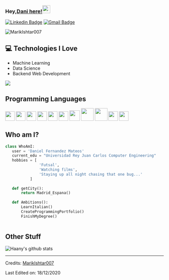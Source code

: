 ### Hey,[Dani here!](https://www.youtube.com/channel/UCietjxpksncMdOUkycv5nqA)<img src="https://media.giphy.com/media/hvRJCLFzcasrR4ia7z/giphy.gif" width="25px">

[![Linkedin Badge](https://www.linkedin.com/in/daniel-fernandez-mateos-11aa72231/)](https://www.linkedin.com/in/daniel-fernandez-mateos-11aa72231/) [![Gmail Badge](https://img.shields.io/badge/-danielfernandezmateos03@gmail.com-c14438?style=flat-square&logo=Gmail&logoColor=white&link=mailto:danielfernandezmateos03@gmail.com)](mailto:danielfernandezmateos03@gmail.com)
<p align="left"> <img src="https://komarev.com/ghpvc/?username=MarikIshtar007" alt="MarikIshtar007" /> </p>

## :computer: Technologies I Love
* Machine Learning
* Data Science
* Backend Web Development

<img src = "https://github-readme-stats.vercel.app/api/top-langs/?username=Dani2oo3&layout=compact">

## Programming Languages
<img src = 'https://github.com/MarikIshtar007/MarikIshtar007/blob/master/images/c-original.svg' width='30'/> <img src = 'https://github.com/MarikIshtar007/MarikIshtar007/blob/master/images/pycharm.svg' width='30'/> <img src = 'https://github.com/MarikIshtar007/MarikIshtar007/blob/master/images/python2.png' height='30'/>  <img src = 'https://github.com/MarikIshtar007/MarikIshtar007/blob/master/images/html.svg' width='30'/> <img src = 'https://github.com/MarikIshtar007/MarikIshtar007/blob/master/images/css.svg' width='30'/> <img src = 'https://github.com/MarikIshtar007/MarikIshtar007/blob/master/images/js.svg' width='30'/> <img src = 'https://github.com/MarikIshtar007/MarikIshtar007/blob/master/images/bootstrap.svg' width='33'/> <img src = 'https://github.com/MarikIshtar007/MarikIshtar007/blob/master/images/django.svg' height='40'/> <img src = 'https://github.com/MarikIshtar007/MarikIshtar007/blob/master/images/php.svg' width='40'/> <img src = 'https://github.com/MarikIshtar007/MarikIshtar007/blob/master/images/sql.svg' width='30'/> <img src = 'https://github.com/MarikIshtar007/MarikIshtar007/blob/master/images/git.svg' width='30'/>

## Who am I?
 ```python
 class WhoAmI:
 	user = 'Daniel Fernandez Mateos'
	current_edu = "Universidad Rey Juan Carlos Computer Engineering"
	hobbies = [
				'Futsal',
				'Watching films',
				'Staying up all night chasing that one bug...'
			]
	
	def getCity():
		return Madrid_Espana()
	
	def Ambitions():
		LearnItalian()
		CreateProgrammingPortfolio()
		FinishMyDegree()
	
 ```

 ## Other Stuff

![Haany's github stats](https://github-readme-stats.vercel.app/api?username=Dani2oo3&show_icons=true&hide=[%22issues%22])

 -------
Credits: [MarikIshtar007](https://github.com/Dani2oo3)

Last Edited on: 18/12/2020
